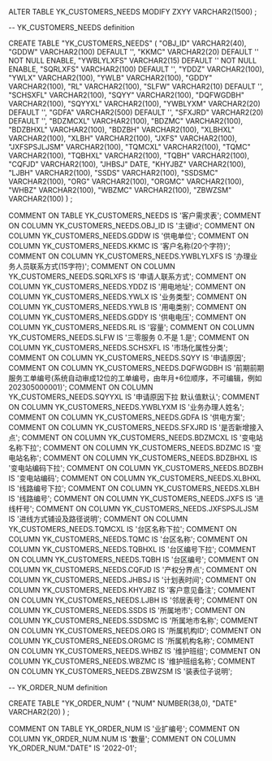 ALTER TABLE YK_CUSTOMERS_NEEDS MODIFY ZXYY VARCHAR2(1500) ;


-- YK_CUSTOMERS_NEEDS definition

CREATE TABLE "YK_CUSTOMERS_NEEDS" 
   (	"OBJ_ID" VARCHAR2(40), 
	"GDDW" VARCHAR2(100) DEFAULT '', 
	"KKMC" VARCHAR2(20) DEFAULT '' NOT NULL ENABLE, 
	"YWBLYLXFS" VARCHAR2(15) DEFAULT '' NOT NULL ENABLE, 
	"SQRLXFS" VARCHAR2(100) DEFAULT '', 
	"YDDZ" VARCHAR2(100), 
	"YWLX" VARCHAR2(100), 
	"YWLB" VARCHAR2(100), 
	"GDDY" VARCHAR2(100), 
	"RL" VARCHAR2(100), 
	"SLFW" VARCHAR2(10) DEFAULT '', 
	"SCHSXFL" VARCHAR2(100), 
	"SQYY" VARCHAR2(100), 
	"DQFWGDBH" VARCHAR2(100), 
	"SQYYXL" VARCHAR2(100), 
	"YWBLYXM" VARCHAR2(20) DEFAULT '', 
	"GDFA" VARCHAR2(500) DEFAULT '', 
	"SFXJRD" VARCHAR2(20) DEFAULT '', 
	"BDZMCXL" VARCHAR2(100), 
	"BDZMC" VARCHAR2(100), 
	"BDZBHXL" VARCHAR2(100), 
	"BDZBH" VARCHAR2(100), 
	"XLBHXL" VARCHAR2(100), 
	"XLBH" VARCHAR2(100), 
	"JXFS" VARCHAR2(100), 
	"JXFSPSJLJSM" VARCHAR2(100), 
	"TQMCXL" VARCHAR2(100), 
	"TQMC" VARCHAR2(100), 
	"TQBHXL" VARCHAR2(100), 
	"TQBH" VARCHAR2(100), 
	"CQFJD" VARCHAR2(100), 
	"JHBSJ" DATE, 
	"KHYJBZ" VARCHAR2(100), 
	"LJBH" VARCHAR2(100), 
	"SSDS" VARCHAR2(100), 
	"SSDSMC" VARCHAR2(100), 
	"ORG" VARCHAR2(100), 
	"ORGMC" VARCHAR2(100), 
	"WHBZ" VARCHAR2(100), 
	"WBZMC" VARCHAR2(100), 
	"ZBWZSM" VARCHAR2(100)
   ) ;

COMMENT ON TABLE YK_CUSTOMERS_NEEDS IS '客户需求表';
COMMENT ON COLUMN YK_CUSTOMERS_NEEDS.OBJ_ID IS '主键id';
COMMENT ON COLUMN YK_CUSTOMERS_NEEDS.GDDW IS '供电单位';
COMMENT ON COLUMN YK_CUSTOMERS_NEEDS.KKMC IS '客户名称(20个字符)';
COMMENT ON COLUMN YK_CUSTOMERS_NEEDS.YWBLYLXFS IS '办理业务人员联系方式(15字符)';
COMMENT ON COLUMN YK_CUSTOMERS_NEEDS.SQRLXFS IS '申请人联系方式';
COMMENT ON COLUMN YK_CUSTOMERS_NEEDS.YDDZ IS '用电地址';
COMMENT ON COLUMN YK_CUSTOMERS_NEEDS.YWLX IS '业务类型';
COMMENT ON COLUMN YK_CUSTOMERS_NEEDS.YWLB IS '用电类别';
COMMENT ON COLUMN YK_CUSTOMERS_NEEDS.GDDY IS '供电电压';
COMMENT ON COLUMN YK_CUSTOMERS_NEEDS.RL IS '容量';
COMMENT ON COLUMN YK_CUSTOMERS_NEEDS.SLFW IS '三零服务 0.不是 1.是';
COMMENT ON COLUMN YK_CUSTOMERS_NEEDS.SCHSXFL IS '市场化属性分类';
COMMENT ON COLUMN YK_CUSTOMERS_NEEDS.SQYY IS '申请原因';
COMMENT ON COLUMN YK_CUSTOMERS_NEEDS.DQFWGDBH IS '前期前期服务工单编号(系统自动审成12位的工单编号，由年月+6位顺序，不可编辑，例如202305000001)';
COMMENT ON COLUMN YK_CUSTOMERS_NEEDS.SQYYXL IS '申请原因下拉 默认值默认';
COMMENT ON COLUMN YK_CUSTOMERS_NEEDS.YWBLYXM IS '业务办理人姓名';
COMMENT ON COLUMN YK_CUSTOMERS_NEEDS.GDFA IS '供电方案';
COMMENT ON COLUMN YK_CUSTOMERS_NEEDS.SFXJRD IS '是否新增接入点';
COMMENT ON COLUMN YK_CUSTOMERS_NEEDS.BDZMCXL IS '变电站名称下拉';
COMMENT ON COLUMN YK_CUSTOMERS_NEEDS.BDZMC IS '变电站名称';
COMMENT ON COLUMN YK_CUSTOMERS_NEEDS.BDZBHXL IS '变电站编码下拉';
COMMENT ON COLUMN YK_CUSTOMERS_NEEDS.BDZBH IS '变电站编码';
COMMENT ON COLUMN YK_CUSTOMERS_NEEDS.XLBHXL IS '线路编号下拉';
COMMENT ON COLUMN YK_CUSTOMERS_NEEDS.XLBH IS '线路编号';
COMMENT ON COLUMN YK_CUSTOMERS_NEEDS.JXFS IS '进线杆号';
COMMENT ON COLUMN YK_CUSTOMERS_NEEDS.JXFSPSJLJSM IS '进线方式铺设及路径说明';
COMMENT ON COLUMN YK_CUSTOMERS_NEEDS.TQMCXL IS '台区名称下拉';
COMMENT ON COLUMN YK_CUSTOMERS_NEEDS.TQMC IS '台区名称';
COMMENT ON COLUMN YK_CUSTOMERS_NEEDS.TQBHXL IS '台区编号下拉';
COMMENT ON COLUMN YK_CUSTOMERS_NEEDS.TQBH IS '台区编号';
COMMENT ON COLUMN YK_CUSTOMERS_NEEDS.CQFJD IS '产权分界点';
COMMENT ON COLUMN YK_CUSTOMERS_NEEDS.JHBSJ IS '计划表时间';
COMMENT ON COLUMN YK_CUSTOMERS_NEEDS.KHYJBZ IS '客户意见备注';
COMMENT ON COLUMN YK_CUSTOMERS_NEEDS.LJBH IS '邻居表号';
COMMENT ON COLUMN YK_CUSTOMERS_NEEDS.SSDS IS '所属地市';
COMMENT ON COLUMN YK_CUSTOMERS_NEEDS.SSDSMC IS '所属地市名称';
COMMENT ON COLUMN YK_CUSTOMERS_NEEDS.ORG IS '所属机构ID';
COMMENT ON COLUMN YK_CUSTOMERS_NEEDS.ORGMC IS '所属机构名称';
COMMENT ON COLUMN YK_CUSTOMERS_NEEDS.WHBZ IS '维护班组';
COMMENT ON COLUMN YK_CUSTOMERS_NEEDS.WBZMC IS '维护班组名称';
COMMENT ON COLUMN YK_CUSTOMERS_NEEDS.ZBWZSM IS '装表位子说明';



-- YK_ORDER_NUM definition

CREATE TABLE "YK_ORDER_NUM" 
   (	"NUM" NUMBER(38,0), 
	"DATE" VARCHAR2(20)
   ) ;

COMMENT ON TABLE YK_ORDER_NUM IS '业扩编号';
COMMENT ON COLUMN YK_ORDER_NUM.NUM IS '数量';
COMMENT ON COLUMN YK_ORDER_NUM."DATE" IS '2022-01';